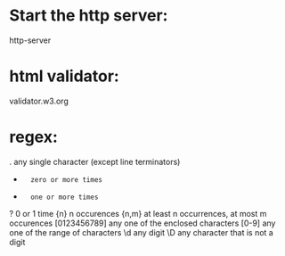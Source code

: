 # Start the http server:
http-server

# html validator:
validator.w3.org

# regex:

.       any single character (except line terminators)
*       zero or more times
+       one or more times
?       0 or 1 time
{n}     n occurences
{n,m}   at least n occurrences, at most m occurences
[0123456789]    any one of the enclosed characters
[0-9]           any one of the range of characters
\d              any digit
\D              any character that is not a digit
